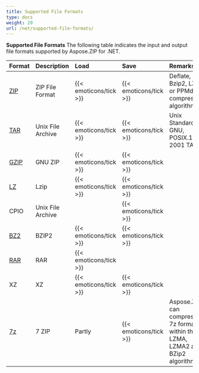 ```yaml
---
title: Supported File Formats
type: docs
weight: 20
url: /net/supported-file-formats/
---
```


**Supported File Formats**
The following table indicates the input and output file formats supported by Aspose.ZIP for .NET.

|**Format**|**Description**|**Load**|**Save**|**Remarks**|
| :- | :- | :- | :- | :- |
|[ZIP](https://docs.fileformat.com/compression/zip/)|ZIP File Format|{{< emoticons/tick >}}|{{< emoticons/tick >}}|Deflate, Bzip2, LZMA or PPMd compression algorithms.|
|[TAR](https://docs.fileformat.com/compression/tar/)|Unix File Archive|{{< emoticons/tick >}}|{{< emoticons/tick >}}|Unix Standard, GNU, POSIX.1-2001 TAR|
|[GZIP](https://docs.fileformat.com/compression/gz/)|GNU ZIP|{{< emoticons/tick >}}|{{< emoticons/tick >}}| |
|[LZ](https://docs.fileformat.com/compression/lz/)|Lzip|{{< emoticons/tick >}}|{{< emoticons/tick >}}| |
|CPIO|Unix File Archive||{{< emoticons/tick >}}| |
|[BZ2](https://docs.fileformat.com/compression/bz2/)|BZIP2|{{< emoticons/tick >}}|{{< emoticons/tick >}}| |
|[RAR](https://docs.fileformat.com/compression/rar/)|RAR|{{< emoticons/tick >}}| | |
|XZ|XZ|{{< emoticons/tick >}}|{{< emoticons/tick >}}| |
|[7z](https://docs.fileformat.com/compression/7z/)|7 ZIP|Partly|{{< emoticons/tick >}}|Aspose.ZIP can compress to 7z format within the LZMA, LZMA2 and BZip2 algorithms.|

